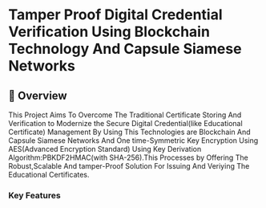 # Tamper Proof Digital Credential Verification Using Blockchain Technology And Capsule Siamese Networks
## 📒 Overview
This Project Aims To Overcome The Traditional Certificate Storing And Verification to Modernize the Secure Digital Credential(like Educational Certificate) Management By Using This Technologies are Blockchain And Capsule Siamese Networks And One time-Symmetric Key Encryption Using AES(Advanced Encryption Standard) Using Key Derivation Algorithm:PBKDF2HMAC(with SHA-256).This Processes by Offering The Robust,Scalable And tamper-Proof Solution For Issuing And Veriying The Educational Certificates.
### Key Features
